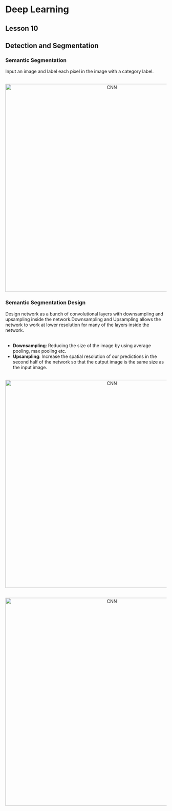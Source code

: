 # Deep Learning
## Lesson 10
## Detection and Segmentation

<h3>Semantic Segmentation</h3>
Input an image and label each pixel in the image with a category label.


<p align="center">
  <br>
  <img src="https://user-images.githubusercontent.com/45029614/170239187-3ba99170-924d-4c0d-8dd3-4564e84148c6.PNG" width="650" title="CNN">
</p>

<h3>Semantic Segmentation Design</h3>
Design network as a bunch of convolutional layers with downsampling and upsampling inside the network.Downsampling and Upsampling allows the network to work at lower resolution for many of the layers inside the network.
<br> <br>

* <strong>Downsampling</strong>: Reducing the size of the image by using average pooling, max pooling etc.
* <strong>Upsampling</strong>: Increase the spatial resolution of our predictions in the second half of the network so that the output image is the same size as the input image.

<p align="center">
  <br>
  <img src="https://user-images.githubusercontent.com/45029614/170240143-ceb0c2fb-6f2f-45d3-9b65-90c154617144.PNG" width="650" title="CNN">
</p>

<p align="center">
  <br>
  <img src="https://user-images.githubusercontent.com/45029614/170240298-b1ce4d4f-05ac-48ed-9271-f67108575949.PNG" width="650" title="CNN">
</p>
